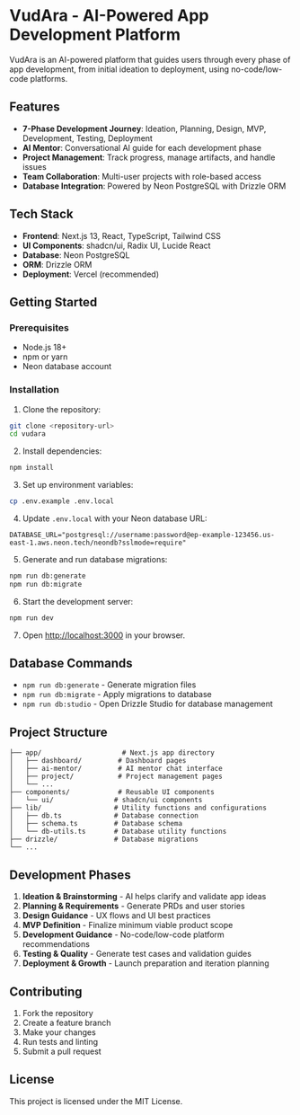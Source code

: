 # VudAra - AI-Powered App Development Platform

VudAra is an AI-powered platform that guides users through every phase of app development, from initial ideation to deployment, using no-code/low-code platforms.

## Features

- **7-Phase Development Journey**: Ideation, Planning, Design, MVP, Development, Testing, Deployment
- **AI Mentor**: Conversational AI guide for each development phase
- **Project Management**: Track progress, manage artifacts, and handle issues
- **Team Collaboration**: Multi-user projects with role-based access
- **Database Integration**: Powered by Neon PostgreSQL with Drizzle ORM

## Tech Stack

- **Frontend**: Next.js 13, React, TypeScript, Tailwind CSS
- **UI Components**: shadcn/ui, Radix UI, Lucide React
- **Database**: Neon PostgreSQL
- **ORM**: Drizzle ORM
- **Deployment**: Vercel (recommended)

## Getting Started

### Prerequisites

- Node.js 18+ 
- npm or yarn
- Neon database account

### Installation

1. Clone the repository:
```bash
git clone <repository-url>
cd vudara
```

2. Install dependencies:
```bash
npm install
```

3. Set up environment variables:
```bash
cp .env.example .env.local
```

4. Update `.env.local` with your Neon database URL:
```env
DATABASE_URL="postgresql://username:password@ep-example-123456.us-east-1.aws.neon.tech/neondb?sslmode=require"
```

5. Generate and run database migrations:
```bash
npm run db:generate
npm run db:migrate
```

6. Start the development server:
```bash
npm run dev
```

7. Open [http://localhost:3000](http://localhost:3000) in your browser.

## Database Commands

- `npm run db:generate` - Generate migration files
- `npm run db:migrate` - Apply migrations to database
- `npm run db:studio` - Open Drizzle Studio for database management

## Project Structure

```
├── app/                    # Next.js app directory
│   ├── dashboard/         # Dashboard pages
│   ├── ai-mentor/         # AI mentor chat interface
│   ├── project/           # Project management pages
│   └── ...
├── components/            # Reusable UI components
│   └── ui/               # shadcn/ui components
├── lib/                  # Utility functions and configurations
│   ├── db.ts             # Database connection
│   ├── schema.ts         # Database schema
│   └── db-utils.ts       # Database utility functions
├── drizzle/              # Database migrations
└── ...
```

## Development Phases

1. **Ideation & Brainstorming** - AI helps clarify and validate app ideas
2. **Planning & Requirements** - Generate PRDs and user stories
3. **Design Guidance** - UX flows and UI best practices
4. **MVP Definition** - Finalize minimum viable product scope
5. **Development Guidance** - No-code/low-code platform recommendations
6. **Testing & Quality** - Generate test cases and validation guides
7. **Deployment & Growth** - Launch preparation and iteration planning

## Contributing

1. Fork the repository
2. Create a feature branch
3. Make your changes
4. Run tests and linting
5. Submit a pull request

## License

This project is licensed under the MIT License.